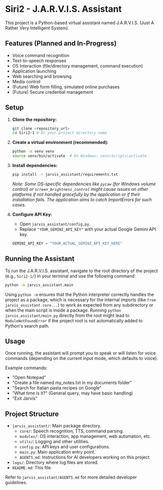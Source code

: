 # Siri2 - J.A.R.V.I.S. Assistant

This project is a Python-based virtual assistant named J.A.R.V.I.S. (Just A Rather Very Intelligent System).

## Features (Planned and In-Progress)

*   Voice command recognition
*   Text-to-speech responses
*   OS Interaction (file/directory management, command execution)
*   Application launching
*   Web searching and browsing
*   Media control
*   (Future) Web form filling, simulated online purchases
*   (Future) Secure credential management

## Setup

1.  **Clone the repository:**
    ```bash
    git clone <repository_url>
    cd Siri2-1 # Or your project directory name
    ```

2.  **Create a virtual environment (recommended):**
    ```bash
    python -m venv venv
    source venv/bin/activate  # On Windows: venv\Scripts\activate
    ```

3.  **Install dependencies:**
    ```bash
    pip install -r jarvis_assistant/requirements.txt
    ```
    *Note: Some OS-specific dependencies like `pycaw` (for Windows volume control) or `screen_brightness_control` might cause issues on other platforms if not handled gracefully by the application or if their installation fails. The application aims to catch ImportErrors for such cases.*

4.  **Configure API Key:**
    *   Open `jarvis_assistant/config.py`.
    *   Replace `"YOUR_GEMINI_API_KEY"` with your actual Google Gemini API key.
    ```python
    GEMINI_API_KEY = "YOUR_ACTUAL_GEMINI_API_KEY_HERE"
    ```

## Running the Assistant

To run the J.A.R.V.I.S. assistant, navigate to the root directory of the project (e.g., `Siri2-1/`) in your terminal and use the following command:

```bash
python -m jarvis_assistant.main
```

Using `python -m` ensures that the Python interpreter correctly handles the project as a package, which is necessary for the internal imports (like `from jarvis_assistant.core...`) to work as expected from any subdirectory or when the main script is inside a package. Running `python jarvis_assistant/main.py` directly from the root might lead to `ModuleNotFoundError` if the project root is not automatically added to Python's search path.

## Usage

Once running, the assistant will prompt you to speak or will listen for voice commands (depending on the current input mode, which defaults to voice).

Example commands:
*   "Open Notepad"
*   "Create a file named my_notes.txt in my documents folder"
*   "Search for Italian pasta recipes on Google"
*   "What time is it?" (General query, may have basic handling)
*   "Exit Jarvis"

## Project Structure

*   `jarvis_assistant/`: Main package directory.
    *   `core/`: Speech recognition, TTS, command parsing.
    *   `modules/`: OS interaction, app management, web automation, etc.
    *   `utils/`: Logging and other utilities.
    *   `config.py`: API keys and user configurations.
    *   `main.py`: Main application entry point.
    *   `AGENTS.md`: Instructions for AI developers working on this project.
*   `logs/`: Directory where log files are stored.
*   `README.md`: This file.

Refer to `jarvis_assistant/AGENTS.md` for more detailed developer guidelines.